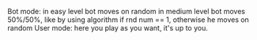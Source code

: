Bot mode:
	in easy level bot moves on random
	in medium level bot moves 50%/50%, like by using algorithm if rnd num == 1, otherwise he moves on random
User mode:
	here you play as you want, it's up to you.